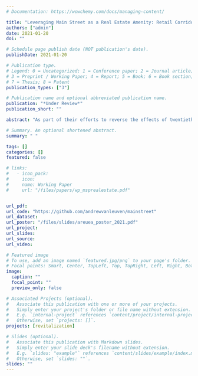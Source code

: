 ```yaml
---
# Documentation: https://wowchemy.com/docs/managing-content/

title: "Leveraging Main Street as a Real Estate Amenity: Retail Corridor Revitalization and Residential Property Values"
authors: ["admin"]
date: 2021-01-20
doi: ""

# Schedule page publish date (NOT publication's date).
publishDate: 2021-01-20

# Publication type.
# Legend: 0 = Uncategorized; 1 = Conference paper; 2 = Journal article;
# 3 = Preprint / Working Paper; 4 = Report; 5 = Book; 6 = Book section;
# 7 = Thesis; 8 = Patent
publication_types: ["3"]

# Publication name and optional abbreviated publication name.
publication: "*Under Review*"
publication_short: ""

abstract: "As part of their efforts to reverse the effects of twentieth-century downtown disinvestment and automobile-oriented development, stakeholders in small towns across the United States look for viable means of restoring the vitality and character of their historic business districts. In this paper, I evaluate a widely adopted downtown revitalization strategy—the Main Street Program—by measuring its influence on the local housing market. I find that home sale prices are higher for residential properties sold in program-participating communities, and I observe an additional sale price premium for homes located in closer proximity to downtown districts with an active Main Street Program."

# Summary. An optional shortened abstract.
summary: " "

tags: []
categories: []
featured: false

# links:
#   - icon_pack:
#     icon:
#     name: Working Paper
#     url: "/files/papers/wp_msprealestate.pdf"


url_pdf:
url_code: "https://github.com/andrewvanleuven/mainstreet"
url_dataset:
url_poster: "/files/slides/areuea_poster_2021.pdf"
url_project:
url_slides:
url_source:
url_video:

# Featured image
# To use, add an image named `featured.jpg/png` to your page's folder.
# Focal points: Smart, Center, TopLeft, Top, TopRight, Left, Right, BottomLeft, Bottom, BottomRight.
image:
  caption: ""
  focal_point: ""
  preview_only: false

# Associated Projects (optional).
#   Associate this publication with one or more of your projects.
#   Simply enter your project's folder or file name without extension.
#   E.g. `internal-project` references `content/project/internal-project/index.md`.
#   Otherwise, set `projects: []`.
projects: [revitalization]

# Slides (optional).
#   Associate this publication with Markdown slides.
#   Simply enter your slide deck's filename without extension.
#   E.g. `slides: "example"` references `content/slides/example/index.md`.
#   Otherwise, set `slides: ""`.
slides: ""
---
```

